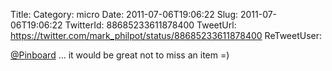 Title: 
Category: micro
Date: 2011-07-06T19:06:22
Slug: 2011-07-06T19:06:22
TwitterId: 88685233611878400
TweetUrl: https://twitter.com/mark_philpot/status/88685233611878400
ReTweetUser: 

[@Pinboard](https://twitter.com/Pinboard) ... it would be great not to miss an item =)